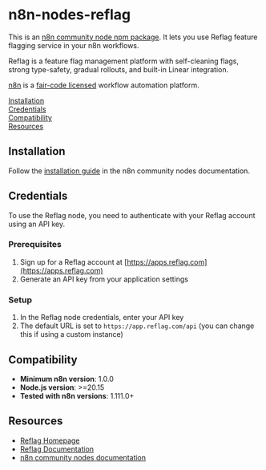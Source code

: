 # n8n-nodes-reflag

This is an [n8n community node npm package](https://www.npmjs.com/package/@reflag/n8n-nodes-reflag). It lets you use Reflag feature flagging service in your n8n workflows.

Reflag is a feature flag management platform with self-cleaning flags, strong type-safety, gradual rollouts, and built-in Linear integration.

[n8n](https://n8n.io/) is a [fair-code licensed](https://docs.n8n.io/reference/license/) workflow automation platform.

[Installation](#installation)  
[Credentials](#credentials)  
[Compatibility](#compatibility)  
[Resources](#resources)

## Installation

Follow the [installation guide](https://docs.n8n.io/integrations/community-nodes/installation/) in the n8n community nodes documentation.

## Credentials

To use the Reflag node, you need to authenticate with your Reflag account using an API key.

### Prerequisites

1. Sign up for a Reflag account at [https://apps.reflag.com](https://apps.reflag.com)
2. Generate an API key from your application settings

### Setup

1. In the Reflag node credentials, enter your API key
2. The default URL is set to `https://app.reflag.com/api` (you can change this if using a custom instance)

## Compatibility

- **Minimum n8n version**: 1.0.0
- **Node.js version**: >=20.15
- **Tested with n8n versions**: 1.111.0+

## Resources

- [Reflag Homepage](https://reflag.com)
- [Reflag Documentation](https://docs.reflag.com)
- [n8n community nodes documentation](https://docs.n8n.io/integrations/#community-nodes)
